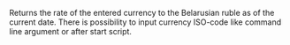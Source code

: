 Returns the rate of the entered currency to the Belarusian ruble as of the current date.
There is possibility to input currency  ISO-code like command line argument or after start script.
